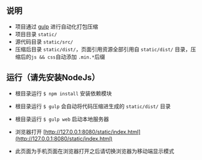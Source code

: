 ## 说明
- 项目通过  [gulp](http://www.gulpjs.com.cn/)  进行自动化打包压缩
- 项目目录 `static/`
- 源代码目录 `static/src/`
- 压缩后目录 `static/dist/`，页面引用资源全部引用自 `static/dist/` 目录，压缩后的`js && css`自动添加 `.min.*`后缀


## 运行（请先安装NodeJs）
- 根目录运行  `$ npm install`   安装依赖模块
- 根目录运行  `$ gulp`   会自动将代码压缩进生成的 `static/dist/`  目录
- 根目录运行  `$ gulp web`   启动本地服务器

- 浏览器打开  [http://127.0.0.1:8080/static/index.html](http://127.0.0.1:8080/static/index.html)
- 此页面为手机页面在浏览器打开之后请切换浏览器为移动端显示模式